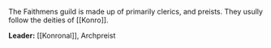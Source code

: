 The Faithmens guild is made up of primarily clerics, and preists. They usully follow the deities of [[Konro]].

**Leader:** [[Konronal]], Archpreist
